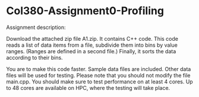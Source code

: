# Col380-Assignment0-Profiling

Assignment description:

Download the attached zip file A1.zip.
It contains C++ code.
This code reads a list of data items from a file, subdivide them into bins by value ranges.
(Ranges are defined in a second file.) Finally, it sorts the data according to their bins.

You are to make this code faster.
Sample data files are included. Other data files will be used for testing.
Please note that you should not modify the file main.cpp.
You should make sure to test performance on at least 4 cores. Up to 48 cores are available on HPC, where the testing will take place.
